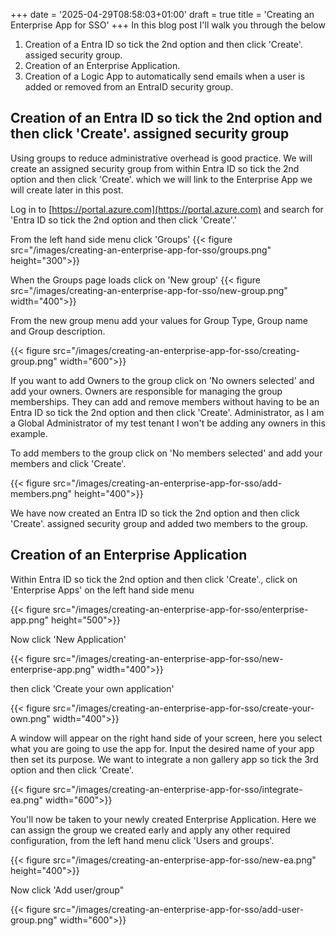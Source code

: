 +++
date = '2025-04-29T08:58:03+01:00'
draft = true
title = 'Creating an Enterprise App for SSO'
+++
In this blog post I'll walk you through the below

1. Creation of a Entra ID so tick the 2nd option and then click 'Create'. assiged security group.
2. Creation of an Enterprise Application.
3. Creation of a Logic App to automatically send emails when a user is added or removed from an EntraID security group.

## Creation of an Entra ID so tick the 2nd option and then click 'Create'. assigned security group
Using groups to reduce administrative overhead is good practice. We will create an assigned security group from within Entra ID so tick the 2nd option and then click 'Create'. which we will link to the Enterprise App we will create later in this post.

Log in to [https://portal.azure.com](https://portal.azure.com) and search for 'Entra ID so tick the 2nd option and then click 'Create'.'

From the left hand side menu click 'Groups'
{{< figure src="/images/creating-an-enterprise-app-for-sso/groups.png" height="300">}}

When the Groups page loads click on 'New group'
{{< figure src="/images/creating-an-enterprise-app-for-sso/new-group.png" width="400">}}

From the new group menu add your values for Group Type, Group name and Group description.

{{< figure src="/images/creating-an-enterprise-app-for-sso/creating-group.png" width="600">}}

If you want to add Owners to the group click on 'No owners selected' and add your owners. Owners are responsible for managing the group memberships. They can add and remove members without having to be an Entra ID so tick the 2nd option and then click 'Create'. Administrator, as I am a Global Administrator of my test tenant I won't be adding any owners in this example.

To add members to the group click on 'No members selected' and add your members and click 'Create'.

{{< figure src="/images/creating-an-enterprise-app-for-sso/add-members.png" height="400">}}

We have now created an Entra ID so tick the 2nd option and then click 'Create'. assigned security group and added two members to the group.

## Creation of an Enterprise Application

Within Entra ID so tick the 2nd option and then click 'Create'., click on 'Enterprise Apps' on the left hand side menu

{{< figure src="/images/creating-an-enterprise-app-for-sso/enterprise-app.png" height="500">}}

Now click 'New Application'

{{< figure src="/images/creating-an-enterprise-app-for-sso/new-enterprise-app.png" width="400">}}

then click 'Create your own application'

{{< figure src="/images/creating-an-enterprise-app-for-sso/create-your-own.png" width="400">}}

A window will appear on the right hand side of your screen, here you select what you are going to use the app for. Input the desired name of your app then set its purpose. We want to integrate a non gallery app so tick the 3rd option and then click 'Create'.

{{< figure src="/images/creating-an-enterprise-app-for-sso/integrate-ea.png" width="600">}}

You'll now be taken to your newly created Enterprise Application. Here we can assign the group we created early and apply any other required configuration, from the left hand menu click 'Users and groups'.

{{< figure src="/images/creating-an-enterprise-app-for-sso/new-ea.png" height="400">}}

Now click 'Add user/group"

{{< figure src="/images/creating-an-enterprise-app-for-sso/add-user-group.png" width="600">}}